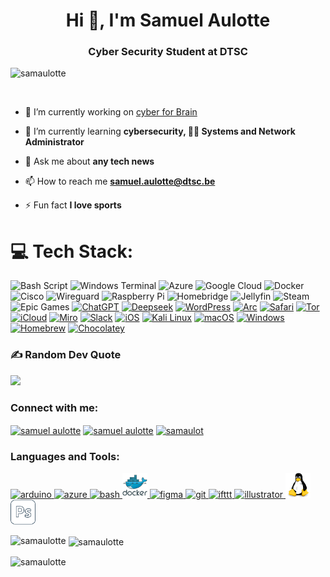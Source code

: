 <h1 align="center">Hi 👋, I'm Samuel Aulotte</h1>
<h3 align="center">Cyber Security Student at DTSC</h3>

<p align="left"> <img src="https://komarev.com/ghpvc/?username=samaulotte&label=Profile%20views&color=0e75b6&style=flat" alt="samaulotte" /> </p>

<p align="left"> <a href="https://twitter.com/" target="blank"><img src="https://img.shields.io/twitter/follow/?logo=twitter&style=for-the-badge" alt="" /></a> </p>

- 🔭 I’m currently working on [cyber for Brain](https://github.com/DT-Service-Consulting)

- 🌱 I’m currently learning **cybersecurity, 🧑‍💻 Systems and Network Administrator**

- 💬 Ask me about **any tech news**

- 📫 How to reach me **samuel.aulotte@dtsc.be**

- ⚡ Fun fact **I love sports**

# 💻 Tech Stack:
![Bash Script](https://img.shields.io/badge/bash_script-%23121011.svg?style=for-the-badge&logo=gnu-bash&logoColor=white) 
![Windows Terminal](https://img.shields.io/badge/Windows%20Terminal-%234D4D4D.svg?style=for-the-badge&logo=windows-terminal&logoColor=white) 
![Azure](https://img.shields.io/badge/azure-%230072C6.svg?style=for-the-badge&logo=microsoftazure&logoColor=white) 
![Google Cloud](https://img.shields.io/badge/GoogleCloud-%234285F4.svg?style=for-the-badge&logo=google-cloud&logoColor=white) 
![Docker](https://img.shields.io/badge/docker-%230db7ed.svg?style=for-the-badge&logo=docker&logoColor=white) 
![Cisco](https://img.shields.io/badge/cisco-%23049fd9.svg?style=for-the-badge&logo=cisco&logoColor=black) 
![Wireguard](https://img.shields.io/badge/wireguard-%2388171A.svg?style=for-the-badge&logo=wireguard&logoColor=white) 
![Raspberry Pi](https://img.shields.io/badge/-Raspberry_Pi-C51A4A?style=for-the-badge&logo=Raspberry-Pi) 
![Homebridge](https://img.shields.io/badge/homebridge-%23491F59.svg?style=for-the-badge&logo=homebridge&logoColor=white) 
![Jellyfin](https://img.shields.io/badge/jellyfin-%23000B25.svg?style=for-the-badge&logo=Jellyfin&logoColor=00A4DC) 
![Steam](https://img.shields.io/badge/steam-%23000000.svg?style=for-the-badge&logo=steam&logoColor=white) 
![Epic Games](https://img.shields.io/badge/epicgames-%23313131.svg?style=for-the-badge&logo=epicgames&logoColor=white)
[![ChatGPT](https://img.shields.io/badge/ChatGPT-74aa9c?logo=openai&logoColor=white)](#) 
[![Deepseek](https://custom-icon-badges.demolab.com/badge/Deepseek-4D6BFF?logo=deepseek&logoColor=fff)](#) 
[![WordPress](https://img.shields.io/badge/WordPress-%2321759B.svg?logo=wordpress&logoColor=white)](#) 
[![Arc](https://img.shields.io/badge/Arc-FCBFBD?logo=arc&logoColor=000)](#) 
[![Safari](https://img.shields.io/badge/Safari-006CFF?logo=safari&logoColor=fff)](#) 
[![Tor](https://img.shields.io/badge/Tor-7D4698?logo=Tor-Browser&logoColor=white)](#) 
[![iCloud](https://img.shields.io/badge/iCloud-3693F3?logo=icloud&logoColor=fff)](#) 
[![Miro](https://img.shields.io/badge/Miro-050038?logo=miro&logoColor=fff)](#) 
[![Slack](https://img.shields.io/badge/Slack-4A154B?logo=slack&logoColor=fff)](#) 
[![iOS](https://img.shields.io/badge/iOS-000000?&logo=apple&logoColor=white)](#) 
[![Kali Linux](https://img.shields.io/badge/Kali%20Linux-557C94?logo=kalilinux&logoColor=fff)](#) 
[![macOS](https://img.shields.io/badge/macOS-000000?logo=apple&logoColor=F0F0F0)](#) 
[![Windows](https://custom-icon-badges.demolab.com/badge/Windows-0078D6?logo=windows11&logoColor=white)](#) 
[![Homebrew](https://img.shields.io/badge/Homebrew-FBB040?logo=homebrew&logoColor=fff)](#) 
[![Chocolatey](https://img.shields.io/badge/Chocolatey-80B5E3?logo=chocolatey&logoColor=fff)](#)


### ✍️ Random Dev Quote
![](https://quotes-github-readme.vercel.app/api?type=horizontal&theme=radical&v=1)


<h3 align="left">Connect with me:</h3>
<p align="left">
<a href="https://linkedin.com/in/samuel aulotte" target="blank"><img align="center" src="https://raw.githubusercontent.com/rahuldkjain/github-profile-readme-generator/master/src/images/icons/Social/linked-in-alt.svg" alt="samuel aulotte" height="30" width="40" /></a>
<a href="https://fb.com/samuel aulotte" target="blank"><img align="center" src="https://raw.githubusercontent.com/rahuldkjain/github-profile-readme-generator/master/src/images/icons/Social/facebook.svg" alt="samuel aulotte" height="30" width="40" /></a>
<a href="https://instagram.com/samaulot" target="blank"><img align="center" src="https://raw.githubusercontent.com/rahuldkjain/github-profile-readme-generator/master/src/images/icons/Social/instagram.svg" alt="samaulot" height="30" width="40" /></a>
</p>

<h3 align="left">Languages and Tools:</h3>
<p align="left"> <a href="https://www.arduino.cc/" target="_blank" rel="noreferrer"> <img src="https://cdn.worldvectorlogo.com/logos/arduino-1.svg" alt="arduino" width="40" height="40"/> </a> <a href="https://azure.microsoft.com/en-in/" target="_blank" rel="noreferrer"> <img src="https://www.vectorlogo.zone/logos/microsoft_azure/microsoft_azure-icon.svg" alt="azure" width="40" height="40"/> </a> <a href="https://www.gnu.org/software/bash/" target="_blank" rel="noreferrer"> <img src="https://www.vectorlogo.zone/logos/gnu_bash/gnu_bash-icon.svg" alt="bash" width="40" height="40"/> </a> <a href="https://www.docker.com/" target="_blank" rel="noreferrer"> <img src="https://raw.githubusercontent.com/devicons/devicon/master/icons/docker/docker-original-wordmark.svg" alt="docker" width="40" height="40"/> </a> <a href="https://www.figma.com/" target="_blank" rel="noreferrer"> <img src="https://www.vectorlogo.zone/logos/figma/figma-icon.svg" alt="figma" width="40" height="40"/> </a> <a href="https://git-scm.com/" target="_blank" rel="noreferrer"> <img src="https://www.vectorlogo.zone/logos/git-scm/git-scm-icon.svg" alt="git" width="40" height="40"/> </a> <a href="https://ifttt.com/" target="_blank" rel="noreferrer"> <img src="https://www.vectorlogo.zone/logos/ifttt/ifttt-ar21.svg" alt="ifttt" width="40" height="40"/> </a> <a href="https://www.adobe.com/in/products/illustrator.html" target="_blank" rel="noreferrer"> <img src="https://www.vectorlogo.zone/logos/adobe_illustrator/adobe_illustrator-icon.svg" alt="illustrator" width="40" height="40"/> </a> <a href="https://www.linux.org/" target="_blank" rel="noreferrer"> <img src="https://raw.githubusercontent.com/devicons/devicon/master/icons/linux/linux-original.svg" alt="linux" width="40" height="40"/> </a> <a href="https://www.photoshop.com/en" target="_blank" rel="noreferrer"> <img src="https://raw.githubusercontent.com/devicons/devicon/master/icons/photoshop/photoshop-line.svg" alt="photoshop" width="40" height="40"/> </a> </p>

<p><img align="left" src="https://github-readme-stats.vercel.app/api/top-langs?username=samaulotte&show_icons=true&locale=en&layout=compact" alt="samaulotte" /></p>

<p>&nbsp;<img align="center" src="https://github-readme-stats.vercel.app/api?username=samaulotte&show_icons=true&locale=en" alt="samaulotte" /></p>

<p><img align="center" src="https://github-readme-streak-stats.herokuapp.com/?user=samaulotte&" alt="samaulotte" /></p>
